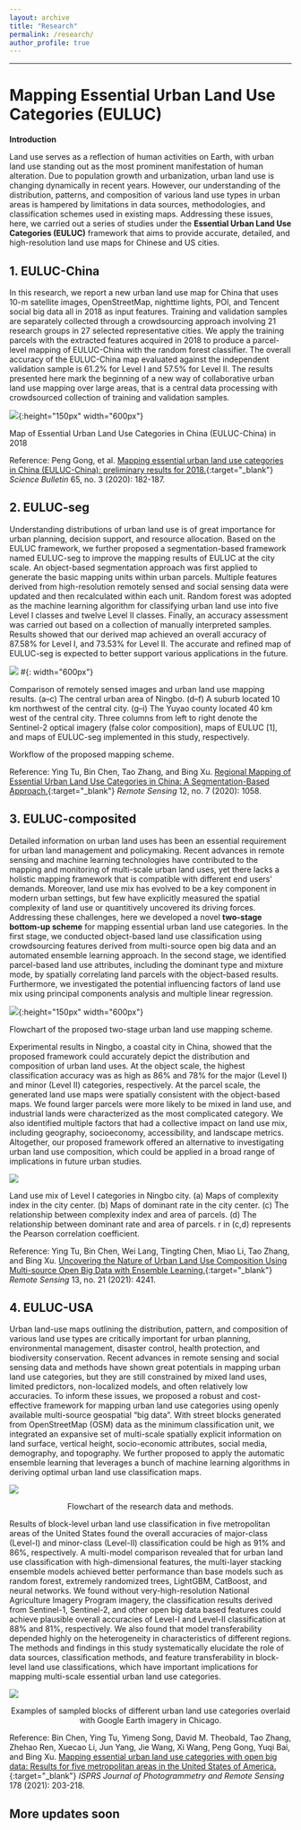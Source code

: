 ```yaml
---
layout: archive
title: "Research"
permalink: /research/
author_profile: true
---
```


--------------------------------------------------

Mapping Essential Urban Land Use Categories (EULUC)
======

**Introduction**

Land use serves as a reflection of human activities on Earth, with urban land use standing out as the most prominent manifestation of human alteration. Due to population growth and urbanization, urban land use is changing dynamically in recent years. However, our understanding of the distribution, patterns, and composition of various land use types in urban areas is hampered by limitations in data sources, methodologies, and classification schemes used in existing maps. Addressing these issues, here, we carried out a series of studies under the **Essential Urban Land Use Categories (EULUC)** framework that aims to provide accurate, detailed, and high-resolution land use maps for Chinese and US cities.


**1. EULUC-China**
------

In this research, we report a new urban land use map for China that uses 10-m satellite images, OpenStreetMap, nighttime lights, POI, and Tencent social big data all in 2018 as input features. Training and validation samples are separately collected through a crowdsourcing approach involving 21 research groups in 27 selected representative cities. We apply the training parcels with the extracted features acquired in 2018 to produce a parcel-level mapping of EULUC-China with the random forest classifier. The overall accuracy of the EULUC-China map evaluated against the independent validation sample is 61.2% for Level I and 57.5% for Level II. The results presented here mark the beginning of a new way of collaborative urban land use mapping over large areas, that is a central data processing with crowdsourced collection of training and validation samples.

![](https://thutyecology.github.io/images/euluc-china.png){:height="150px" width="600px"}

Map of Essential Urban Land Use Categories in China (EULUC-China) in 2018

Reference: Peng Gong, et al. [Mapping essential urban land use categories in China (EULUC-China): preliminary results for 2018.](https://doi.org/10.1016/j.scib.2019.12.007){:target="_blank"} *Science Bulletin* 65, no. 3 (2020): 182-187.


**2. EULUC-seg**
------

Understanding distributions of urban land use is of great importance for urban planning, decision support, and resource allocation. Based on the EULUC framework, we further proposed a segmentation-based framework named EULUC-seg to improve the mapping results of EULUC at the city scale. An object-based segmentation approach was first applied to generate the basic mapping units within urban parcels. Multiple features derived from high-resolution remotely sensed and social sensing data were updated and then recalculated within each unit. Random forest was adopted as the machine learning algorithm for classifying urban land use into five Level I classes and twelve Level II classes. Finally, an accuracy assessment was carried out based on a collection of manually interpreted samples. Results showed that our derived map achieved an overall accuracy of 87.58% for Level I, and 73.53% for Level II. The accurate and refined map of EULUC-seg is expected to better support various applications in the future.

![](https://thutyecology.github.io/images/euluc-seg.png)
#{: width="600px"}

Comparison of remotely sensed images and urban land use mapping results. (a–c) The central urban area of Ningbo. (d–f) A suburb located 10 km northwest of the central city. (g–i) The Yuyao county located 40 km west of the central city. Three columns from left to right denote the Sentinel-2 optical imagery (false color composition), maps of EULUC [1], and maps of EULUC-seg implemented in this study, respectively.

Workflow of the proposed mapping scheme.

Reference: Ying Tu, Bin Chen, Tao Zhang, and Bing Xu. [Regional Mapping of Essential Urban Land Use Categories in China: A Segmentation-Based Approach.](https://www.mdpi.com/2072-4292/12/7/1058){:target="_blank"} *Remote Sensing* 12, no. 7 (2020): 1058.


**3. EULUC-composited**
------

Detailed information on urban land uses has been an essential requirement for urban land management and policymaking. Recent advances in remote sensing and machine learning technologies have contributed to the mapping and monitoring of multi-scale urban land uses, yet there lacks a holistic mapping framework that is compatible with different end users’ demands. Moreover, land use mix has evolved to be a key component in modern urban settings, but few have explicitly measured the spatial complexity of land use or quantitively uncovered its driving forces. Addressing these challenges, here we developed a novel **two-stage bottom-up scheme** for mapping essential urban land use categories. In the first stage, we conducted object-based land use classification using crowdsourcing features derived from multi-source open big data and an automated ensemble learning approach. In the second stage, we identified parcel-based land use attributes, including the dominant type and mixture mode, by spatially correlating land parcels with the object-based results. Furthermore, we investigated the potential influencing factors of land use mix using principal components analysis and multiple linear regression.

![](https://thutyecology.github.io/images/euluc-composited-1.png){:height="150px" width="600px"}

Flowchart of the proposed two-stage urban land use mapping scheme.

Experimental results in Ningbo, a coastal city in China, showed that the proposed framework could accurately depict the distribution and composition of urban land uses. At the object scale, the highest classification accuracy was as high as 86% and 78% for the major (Level I) and minor (Level II) categories, respectively. At the parcel scale, the generated land use maps were spatially consistent with the object-based maps. We found larger parcels were more likely to be mixed in land use, and industrial lands were characterized as the most complicated category. We also identified multiple factors that had a collective impact on land use mix, including geography, socioeconomy, accessibility, and landscape metrics. Altogether, our proposed framework offered an alternative to investigating urban land use composition, which could be applied in a broad range of implications in future urban studies.
 
![](https://thutyecology.github.io/images/euluc-composited-2.png)

Land use mix of Level I categories in Ningbo city. (a) Maps of complexity index in the city center. (b) Maps of dominant rate in the city center. (c) The relationship between complexity index and area of parcels. (d) The relationship between dominant rate and area of parcels. r in (c,d) represents the Pearson correlation coefficient.

Reference: Ying Tu, Bin Chen, Wei Lang, Tingting Chen, Miao Li, Tao Zhang, and Bing Xu. [Uncovering the Nature of Urban Land Use Composition Using Multi-source Open Big Data with Ensemble Learning.](https://www.mdpi.com/2072-4292/13/21/4241){:target="_blank"} *Remote Sensing* 13, no. 21 (2021): 4241.


**4. EULUC-USA**
------

Urban land-use maps outlining the distribution, pattern, and composition of various land use types are critically important for urban planning, environmental management, disaster control, health protection, and biodiversity conservation. Recent advances in remote sensing and social sensing data and methods have shown great potentials in mapping urban land use categories, but they are still constrained by mixed land uses, limited predictors, non-localized models, and often relatively low accuracies. To inform these issues, we proposed a robust and cost-effective framework for mapping urban land use categories using openly available multi-source geospatial “big data”. With street blocks generated from OpenStreetMap (OSM) data as the minimum classification unit, we integrated an expansive set of multi-scale spatially explicit information on land surface, vertical height, socio-economic attributes, social media, demography, and topography. We further proposed to apply the automatic ensemble learning that leverages a bunch of machine learning algorithms in deriving optimal urban land use classification maps.

![](https://thutyecology.github.io/images/euluc-usa-1.png)

<center>Flowchart of the research data and methods.</center>

Results of block-level urban land use classification in five metropolitan areas of the United States found the overall accuracies of major-class (Level-I) and minor-class (Level-II) classification could be high as 91% and 86%, respectively. A multi-model comparison revealed that for urban land use classification with high-dimensional features, the multi-layer stacking ensemble models achieved better performance than base models such as random forest, extremely randomized trees, LightGBM, CatBoost, and neural networks. We found without very-high-resolution National Agriculture Imagery Program imagery, the classification results derived from Sentinel-1, Sentinel-2, and other open big data based features could achieve plausible overall accuracies of Level-I and Level-II classification at 88% and 81%, respectively. We also found that model transferability depended highly on the heterogeneity in characteristics of different regions. The methods and findings in this study systematically elucidate the role of data sources, classification methods, and feature transferability in block-level land use classifications, which have important implications for mapping multi-scale essential urban land use categories.

![](https://thutyecology.github.io/images/euluc-usa-2.jpeg)

<center>Examples of sampled blocks of different urban land use categories overlaid with Google Earth imagery in Chicago.</center>

Reference: Bin Chen, Ying Tu, Yimeng Song, David M. Theobald, Tao Zhang, Zhehao Ren, Xuecao Li, Jun Yang, Jie Wang, Xi Wang, Peng Gong, Yuqi Bai, and Bing Xu. [Mapping essential urban land use categories with open big data: Results for five metropolitan areas in the United States of America.](https://doi.org/10.1016/j.isprsjprs.2021.06.010){:target="_blank"} *ISPRS Journal of Photogrammetry and Remote Sensing* 178 (2021): 203-218.


More updates soon
------
